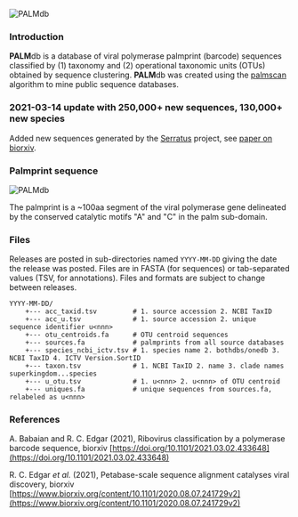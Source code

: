 ![PALMdb](http://drive5.com/images/palmdb_header.png)

### Introduction

**PALM**db is a database of viral polymerase palmprint (barcode) sequences classified by (1) taxonomy and (2) operational taxonomic units (OTUs) obtained by sequence clustering. **PALM**db was created using the [palmscan](https://github.com/rcedgar/palmscan) algorithm to mine public sequence databases.

### 2021-03-14 update with 250,000+ new sequences, 130,000+ new species

Added new sequences generated by the [Serratus](https://serratus.io/) project, see [paper on biorxiv](https://www.biorxiv.org/content/10.1101/2020.08.07.241729v2).

### Palmprint sequence

![PALMdb](http://drive5.com/images/palm_structure_figure.png)

The palmprint is a ~100aa segment of the viral polymerase gene delineated by the conserved catalytic motifs "A" and "C" in the palm sub-domain.

### Files

Releases are posted in sub-directories named `YYYY-MM-DD` giving the date the release was posted. Files are in FASTA (for sequences) or tab-separated values (TSV, for annotations). Files and formats are subject to change between releases.

```
YYYY-MM-DD/
	+--- acc_taxid.tsv         # 1. source accession 2. NCBI TaxID
	+--- acc_u.tsv             # 1. source accession 2. unique sequence identifier u<nnn>
	+--- otu_centroids.fa      # OTU centroid sequences
	+--- sources.fa            # palmprints from all source databases
	+--- species_ncbi_ictv.tsv # 1. species name 2. bothdbs/onedb 3. NCBI TaxID 4. ICTV Version.SortID
	+--- taxon.tsv             # 1. NCBI TaxID 2. name 3. clade names superkingdom...species
	+--- u_otu.tsv             # 1. u<nnn> 2. u<nnn> of OTU centroid
	+--- uniques.fa            # unique sequences from sources.fa, relabeled as u<nnn>
```

### References

A. Babaian and R. C. Edgar (2021), Ribovirus classification by a polymerase barcode sequence, biorxiv
[https://doi.org/10.1101/2021.03.02.433648](https://doi.org/10.1101/2021.03.02.433648)

R. C. Edgar _et al._ (2021), Petabase-scale sequence alignment catalyses viral discovery, biorxiv [https://www.biorxiv.org/content/10.1101/2020.08.07.241729v2](https://www.biorxiv.org/content/10.1101/2020.08.07.241729v2)
